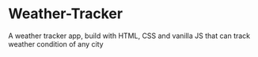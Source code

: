 # Weather-Tracker
A weather tracker app, build with HTML, CSS and vanilla JS that can track weather condition of any city 
